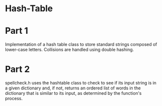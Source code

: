 # Hash-Table

# Part 1
Implementation of a hash table class to store standard strings composed of lower-case letters. Collisions are handled using double hashing.

# Part 2
spellcheck.h uses the hashtable class to check to see if its input string is in a given dictionary and, if not, returns an ordered list of words in the dictionary that is similar to its input, as determined by the function's process.


